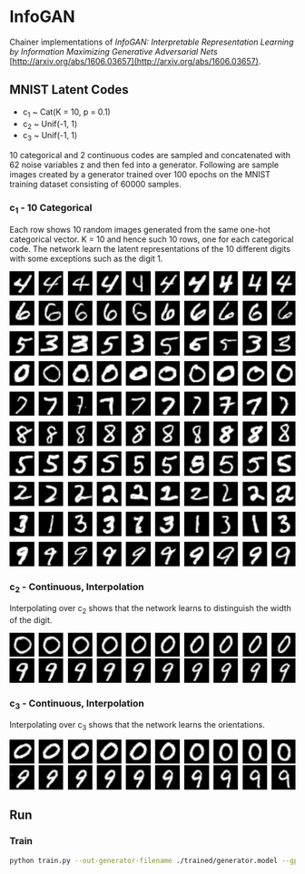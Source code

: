 # InfoGAN

Chainer implementations of *InfoGAN: Interpretable Representation Learning by Information Maximizing Generative Adversarial Nets*  [http://arxiv.org/abs/1606.03657](http://arxiv.org/abs/1606.03657).

## MNIST Latent Codes

- c<sub>1</sub> ~ Cat(K = 10, p = 0.1)
- c<sub>2</sub> ~ Unif(-1, 1)
- c<sub>3</sub> ~ Unif(-1, 1)

10 categorical and 2 continuous codes are sampled and concatenated with 62 noise variables z and then fed into a generator. Following are sample images created by a generator trained over 100 epochs on the MNIST training dataset consisting of 60000 samples.

### c<sub>1</sub> - 10 Categorical

Each row shows 10 random images generated from the same one-hot categorical vector. K = 10 and hence such 10 rows, one for each categorical code. The network learn the latent representations of the 10 different digits with some exceptions such as the digit 1.

<img src="./samples/c1_categorical.png" width="512px"/>

### c<sub>2</sub> - Continuous, Interpolation

Interpolating over c<sub>2</sub> shows that the network learns to distinguish the width of the digit.

<img src="./samples/c2_continuous_0.png" width="512px"/>
<img src="./samples/c2_continuous_9.png" width="512px"/>

### c<sub>3</sub> - Continuous, Interpolation

Interpolating over c<sub>3</sub> shows that the network learns the orientations.

<img src="./samples/c3_continuous_0.png" width="512px"/>
<img src="./samples/c3_continuous_9.png" width="512px"/>

## Run

### Train

```bash
python train.py --out-generator-filename ./trained/generator.model --gpu 0
```
